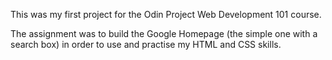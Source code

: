 This was my first project for the Odin Project Web Development 101 course.

The assignment was to build the Google Homepage (the simple one with a search box) in order to use and practise my HTML and CSS skills.
